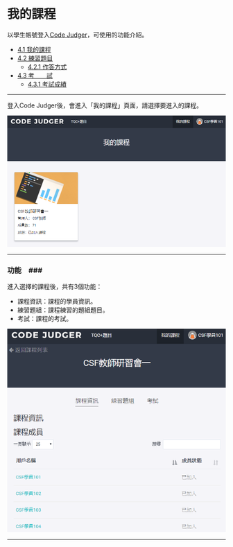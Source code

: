 # 我的課程 #

以學生帳號登入[Code Judger](http://www.codejudger.com)，可使用的功能介紹。

* [4.1 我的課程](https://neochen2701.gitbooks.io/codejudger/content/part4/4-1myclass.html)
* [4.2 練習題目](https://neochen2701.gitbooks.io/codejudger/content/part4/4-2myclass.html)
  * [4.2.1 作答方式](https://neochen2701.gitbooks.io/codejudger/content/part4/4-2-1myclass.html)
* [4.3 考　　試](https://neochen2701.gitbooks.io/codejudger/content/part4/4-3myclass.html)
  * [4.3.1 考試成績](https://neochen2701.gitbooks.io/codejudger/content/part4/4-3-1myclass.html)

---

登入Code Judger後，會進入「我的課程」頁面，請選擇要進入的課程。

![](/assets/cjmds01myclass-00.png)

---

### 功能　###

進入選擇的課程後，共有3個功能：

* 課程資訊：課程的學員資訊。
* 練習題組：課程練習的題組題目。
* 考試：課程的考試。

![](/assets/cjmds01myclass-01-info.png)


---









